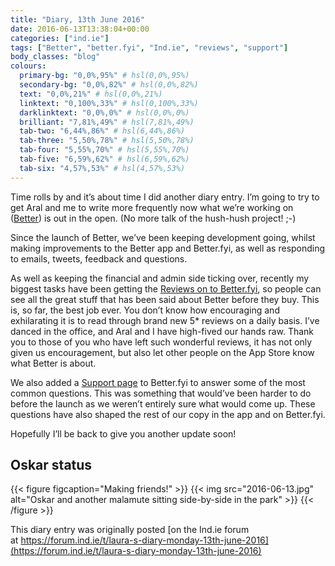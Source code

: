 ```yaml
---
title: "Diary, 13th June 2016"
date: 2016-06-13T13:38:04+00:00
categories: ["ind.ie"]
tags: ["Better", "better.fyi", "Ind.ie", "reviews", "support"]
body_classes: "blog"
colours:
  primary-bg: "0,0%,95%" # hsl(0,0%,95%)
  secondary-bg: "0,0%,82%" # hsl(0,0%,82%)
  text: "0,0%,21%" # hsl(0,0%,21%)
  linktext: "0,100%,33%" # hsl(0,100%,33%)
  darklinktext: "0,0%,0%" # hsl(0,0%,0%)
  brilliant: "7,81%,49%" # hsl(7,81%,49%)
  tab-two: "6,44%,86%" # hsl(6,44%,86%)
  tab-three: "5,50%,78%" # hsl(5,50%,78%)
  tab-four: "5,55%,70%" # hsl(5,55%,70%)
  tab-five: "6,59%,62%" # hsl(6,59%,62%)
  tab-six: "4,57%,53%" # hsl(4,57%,53%)
---
```


Time rolls by and it’s about time I did another diary entry. I’m going to try to get Aral and me to write more frequently now what we’re working on ([Better](https://better.fyi)) is out in the open. (No more talk of the hush-hush project! ;-)

Since the launch of Better, we’ve been keeping development going, whilst making improvements to the Better app and Better.fyi, as well as responding to emails, tweets, feedback and questions.

As well as keeping the financial and admin side ticking over, recently my biggest tasks have been getting the [Reviews on to Better.fyi](https://better.fyi/reviews/), so people can see all the great stuff that has been said about Better before they buy. This is, so far, the best job ever. You don’t know how encouraging and exhilarating it is to read through brand new 5* reviews on a daily basis. I’ve danced in the office, and Aral and I have high-fived our hands raw. Thank you to those of you who have left such wonderful reviews, it has not only given us encouragement, but also let other people on the App Store know what Better is about.

We also added a [Support page](https://better.fyi/support/) to Better.fyi to answer some of the most common questions. This was something that would’ve been harder to do before the launch as we weren’t entirely sure what would come up. These questions have also shaped the rest of our copy in the app and on Better.fyi.

Hopefully I’ll be back to give you another update soon!

## Oskar status

{{< figure figcaption="Making friends!" >}}
  {{< img src="2016-06-13.jpg" alt="Oskar and another malamute sitting side-by-side in the park" >}}
{{< /figure >}}

This diary entry was originally posted [on the Ind.ie forum at https://forum.ind.ie/t/laura-s-diary-monday-13th-june-2016](https://forum.ind.ie/t/laura-s-diary-monday-13th-june-2016)

	